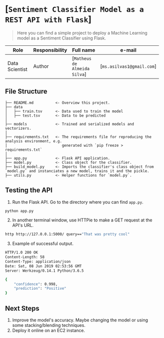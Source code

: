 [`Sentiment Classifier Model as a REST API with Flask`]
==============================

> Here you can find a simple project to deploy a Machine Learning model as a Sentiment Classifier using Flask.

| Role                 | Responsibility         | Full name                | e-mail       |
| -----                | ----------------       | -----------              | ---------    |
| Data Scientist       | Author                 | [`Matheus de Almeida Silva`]            | [`ms.asilvas1@gmail.com`] |

File Structure
------------
```
├── README.md          <- Overview this project.
├── data
│   ├── train.tsv      <- Data used to train the model
│   ├── test.tsv       <- Data to be predicted
│
├── models             <- Trained and serialized models and vectorizers.
│
├── requirements.txt   <- The requirements file for reproducing the analysis environment, e.g.
│                         generated with `pip freeze > requirements.txt`
│
├── app.py             <- Flask API application.
├── model.py           <- Class object for the classifier.
├── build_model.py     <- Imports the classifier's class object from `model.py` and instanciates a new model, trains it and the pickle.
├── utils.py           <- Helper functions for `model.py`.
```

Testing the API
------------
1. Run the Flask API. Go to the directory where you can find `app.py`.
```bash
python app.py
```
2. In another terminal window, use HTTPie to make a GET request at the API's URL.
```bash
http http://127.0.0.1:5000/ query=="That was pretty cool"
```
3. Example of successful output.
```bash
HTTP/1.0 200 OK
Content-Length: 58
Content-Type: application/json
Date: Sat, 08 Jun 2019 02:53:56 GMT
Server: Werkzeug/0.14.1 Python/3.6.5

{
    "confidence": 0.998,
    "prediction": "Positive"
}
```

Next Steps
------------
1. Improve the model's accuracy. Maybe changing the model or using some stacking/blending techniques.
2. Deploy it online on an EC2 instance.

